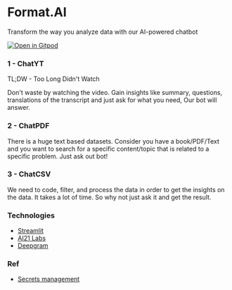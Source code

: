 # Format.AI

Transform the way you analyze data with our AI-powered chatbot

[![Open in Gitpod](https://gitpod.io/button/open-in-gitpod.svg)](https://gitpod.io/#https://github.com/dotAadarsh/FormatsAI>)

### 1 - ChatYT

TL;DW - Too Long Didn't Watch

Don't waste by watching the video. Gain insights like summary, questions, translations of the transcript and just ask for what you need, Our bot will answer.

### 2 - ChatPDF

There is a huge text based datasets. Consider you have a book/PDF/Text and you want to search for a specific content/topic that is related to a specific problem. Just ask out bot!

### 3 - ChatCSV

We need to code, filter, and process the data in order to get the insights on the data. It takes a lot of time. So why not just ask it and get the result.

### Technologies

- [Streamlit](https://streamlit.io/)
- [AI21 Labs](https://www.ai21.com/studio)
- [Deepgram](https://deepgram.com/)

### Ref

- [Secrets management](https://docs.streamlit.io/streamlit-cloud/get-started/deploy-an-app/connect-to-data-sources/secrets-management)
